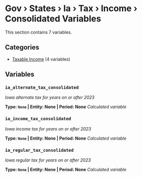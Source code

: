 # Gov › States › Ia › Tax › Income › Consolidated Variables

This section contains 7 variables.

## Categories

- [Taxable Income](taxable_income/index.md) (4 variables)

## Variables

### `ia_alternate_tax_consolidated`
*Iowa alternate tax for years on or after 2023*

**Type: `None` | Entity: None | Period: None**
*Calculated variable*

### `ia_income_tax_consolidated`
*Iowa income tax for years on or after 2023*

**Type: `None` | Entity: None | Period: None**
*Calculated variable*

### `ia_regular_tax_consolidated`
*Iowa regular tax for years on or after 2023*

**Type: `None` | Entity: None | Period: None**
*Calculated variable*
